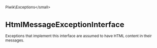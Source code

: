 <small>Piwik\Exceptions\</small>

HtmlMessageExceptionInterface
=============================

Exceptions that implement this interface are assumed to have HTML content in their messages.
